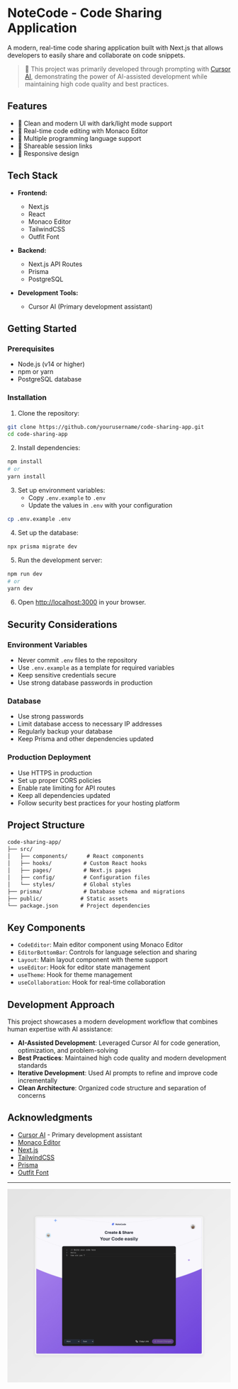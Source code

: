 # NoteCode - Code Sharing Application

A modern, real-time code sharing application built with Next.js that allows developers to easily share and collaborate on code snippets.

> 🤖 This project was primarily developed through prompting with [Cursor AI](https://cursor.sh/), demonstrating the power of AI-assisted development while maintaining high code quality and best practices.

## Features

- 🎨 Clean and modern UI with dark/light mode support
- 📝 Real-time code editing with Monaco Editor
- 🔄 Multiple programming language support
- 🔗 Shareable session links
- 🎯 Responsive design

## Tech Stack

- **Frontend:**
  - Next.js
  - React
  - Monaco Editor
  - TailwindCSS
  - Outfit Font

- **Backend:**
  - Next.js API Routes
  - Prisma
  - PostgreSQL

- **Development Tools:**
  - Cursor AI (Primary development assistant)

## Getting Started

### Prerequisites

- Node.js (v14 or higher)
- npm or yarn
- PostgreSQL database

### Installation

1. Clone the repository:

```bash
git clone https://github.com/yourusername/code-sharing-app.git
cd code-sharing-app
```

2. Install dependencies:

```bash
npm install
# or
yarn install
```

3. Set up environment variables:
   - Copy `.env.example` to `.env`
   - Update the values in `.env` with your configuration

```bash
cp .env.example .env
```

4. Set up the database:

```bash
npx prisma migrate dev
```

5. Run the development server:

```bash
npm run dev
# or
yarn dev
```

6. Open [http://localhost:3000](http://localhost:3000) in your browser.

## Security Considerations

### Environment Variables
- Never commit `.env` files to the repository
- Use `.env.example` as a template for required variables
- Keep sensitive credentials secure
- Use strong database passwords in production

### Database
- Use strong passwords
- Limit database access to necessary IP addresses
- Regularly backup your database
- Keep Prisma and other dependencies updated

### Production Deployment
- Use HTTPS in production
- Set up proper CORS policies
- Enable rate limiting for API routes
- Keep all dependencies updated
- Follow security best practices for your hosting platform

## Project Structure

```
code-sharing-app/
├── src/
│   ├── components/      # React components
│   ├── hooks/          # Custom React hooks
│   ├── pages/          # Next.js pages
│   ├── config/         # Configuration files
│   └── styles/         # Global styles
├── prisma/             # Database schema and migrations
├── public/            # Static assets
└── package.json       # Project dependencies
```

## Key Components

- `CodeEditor`: Main editor component using Monaco Editor
- `EditorBottomBar`: Controls for language selection and sharing
- `Layout`: Main layout component with theme support
- `useEditor`: Hook for editor state management
- `useTheme`: Hook for theme management
- `useCollaboration`: Hook for real-time collaboration

## Development Approach

This project showcases a modern development workflow that combines human expertise with AI assistance:

- **AI-Assisted Development**: Leveraged Cursor AI for code generation, optimization, and problem-solving
- **Best Practices**: Maintained high code quality and modern development standards
- **Iterative Development**: Used AI prompts to refine and improve code incrementally
- **Clean Architecture**: Organized code structure and separation of concerns

## Acknowledgments

- [Cursor AI](https://cursor.sh/) - Primary development assistant
- [Monaco Editor](https://microsoft.github.io/monaco-editor/)
- [Next.js](https://nextjs.org/)
- [TailwindCSS](https://tailwindcss.com/)
- [Prisma](https://www.prisma.io/)
- [Outfit Font](https://fonts.google.com/specimen/Outfit)

---

![NoteCode Screenshot](public/screenshot.jpeg)

